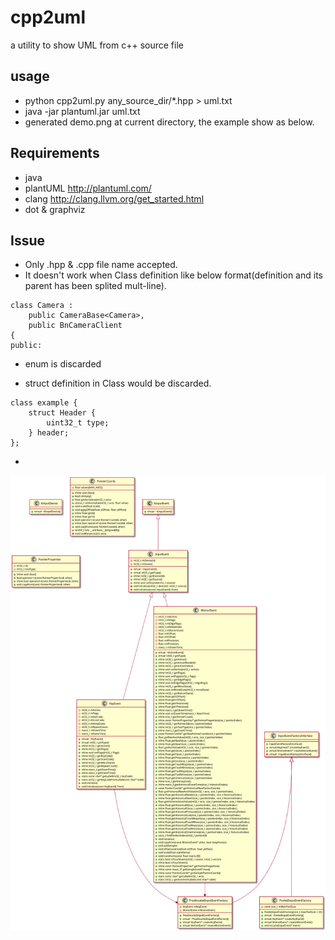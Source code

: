 # cpp2uml
a utility to show UML from c++ source file

## usage
- python cpp2uml.py any_source_dir/*.hpp > uml.txt
- java -jar plantuml.jar uml.txt
- generated demo.png at current directory, the example show as below.

## Requirements
- java
- plantUML http://plantuml.com/
- clang http://clang.llvm.org/get_started.html
- dot & graphviz

## Issue
- Only .hpp & .cpp file name accepted.
- It doesn't work when Class definition like below format(definition and its parent has been splited mult-line).
```
class Camera :
    public CameraBase<Camera>,
    public BnCameraClient
{
public:
```
- enum is discarded

- struct definition in Class would be discarded.
```
class example {
    struct Header {
        uint32_t type;
    } header;
};

```


- 
![image](https://github.com/aaab01/cpp2uml/blob/master/demo.png)
